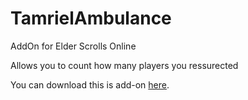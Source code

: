 # TamrielAmbulance

AddOn for Elder Scrolls Online

Allows you to count how many players you ressurected

You can download this is add-on [here](https://www.esoui.com/downloads/info2838-CurrencyTracker.html).
